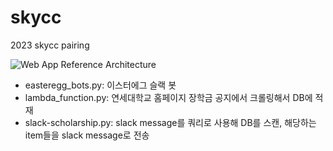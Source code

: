 # skycc
2023 skycc pairing

![Web App Reference Architecture](https://github.com/mireulee12/skycc/assets/60784366/b0bdee8f-d4c3-457c-8778-5939e3268f30)

- easteregg_bots.py: 이스터에그 슬랙 봇
- lambda_function.py: 연세대학교 홈페이지 장학금 공지에서 크롤링해서 DB에 적재
- slack-scholarship.py: slack message를 쿼리로 사용해 DB를 스캔, 해당하는 item들을 slack message로 전송
